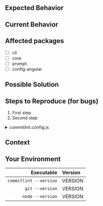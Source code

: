 <!--- Provide a general summary of the issue in the Title above -->

## Expected Behavior

<!--- If you're describing a bug, tell us what should happen -->
<!--- If you're suggesting a change/improvement, tell us how it should work -->

## Current Behavior

<!--- If describing a bug, tell us what happens instead of the expected behavior -->
<!--- If suggesting a change/improvement, explain the difference from current behavior -->

## Affected packages

- [ ] cli
- [ ] core
- [ ] prompt
- [ ] config-angular

## Possible Solution

<!--- Not obligatory, but suggest a fix/reason for the bug, -->
<!--- or ideas how to implement the addition or change -->

## Steps to Reproduce (for bugs)

<!--- Provide a link to a live example, or an unambiguous set of steps to -->
<!--- reproduce this bug. Include code to reproduce, if relevant -->

1. First step
2. Second step

<details>
  <summary>commitlint.config.js</summary>
  <!-- If you have a `commitlint.config.js` available, please paste it here -->
  <!-- Otherwise, feel free to delete this <details> block -->
```js
```
</details>

## Context

<!--- How has this issue affected you? What are you trying to accomplish? -->
<!--- Providing context helps us come up with a solution that is most useful in the real world -->

## Your Environment

<!--- Include as many relevant details about the environment you experienced the bug in -->

|             Executable | Version |
| ---------------------: | :------ |
| `commitlint --version` | VERSION |
|        `git --version` | VERSION |
|       `node --version` | VERSION |
